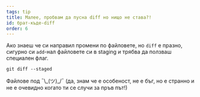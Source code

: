 ```yaml
---
tags: tip
title: Малее, пробвам да пусна diff но нищо не става?!
id: брат-къде-diff
order: 6
---
```


Ако знаеш че си направил промени по файловете, но `diff` е празно, сигурно си `add`-нал файловете си в staging и трябва да ползваш специален флаг.

```git
git diff --staged
```

Файлове под &macr;\\\_(ツ)\_/&macr; (да, знам че е особеност, не е бъг, но е странно и не е очевидно когато ти се случи за пръв път!)

